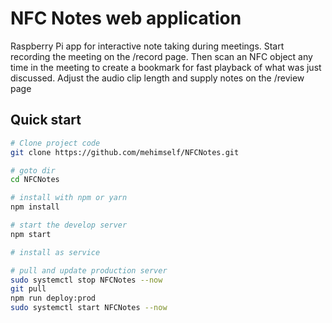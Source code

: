 # NFC Notes web application
Raspberry Pi app for interactive note taking during meetings. Start recording the meeting on the /record page. Then scan an NFC object any time in the meeting to create a bookmark for fast playback of what was just discussed. Adjust the audio clip length and supply notes on the /review page

## Quick start

```bash
# Clone project code 
git clone https://github.com/mehimself/NFCNotes.git

# goto dir
cd NFCNotes

# install with npm or yarn
npm install

# start the develop server
npm start

# install as service

# pull and update production server
sudo systemctl stop NFCNotes --now
git pull
npm run deploy:prod
sudo systemctl start NFCNotes --now
```
